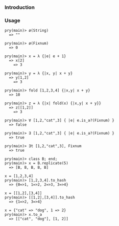 ### Introduction

### Usage

    pry(main)> ø(String)
      => ""
    
    pry(main)> ø(Fixnum)
      => 0

    pry(main)> x = λ {|e| e + 1}
      => x[2]
        => 3

    pry(main)> y = λ {|x, y| x + y}
      => y[1,2]
        => 3

    pry(main)> fold [1,2,3,4] {|x,y| x + y}
      => 10

    pry(main)> z = λ {|x| fold(x) {|x,y| x + y}}
      => z[[1,2]]
        => 3

    pry(main)> ∀ [1,2,"cat",3] { |e| e.is_a?(Fixnum) }
      => false

    pry(main)> ∃ [1,2,"cat",3] { |e| e.is_a?(Fixnum) }
      => true

    pry(main)> ∃t [1,2,"cat",3], Fixnum
      => true

    pry(main)> class B; end;
    pry(main)> x = B.replicate(5)
      => [B, B, B, B, B]

    x = [1,2,3,4]
    pry(main)> [1,2,3,4].to_hash
      => {0=>1, 1=>2, 2=>3, 3=>4}

    x = [[1,2],[3,4]]
    pry(main)> [[1,2],[3,4]].to_hash
      => {1=>2, 3=>4}

    x = {"cat" => "dog", 1 => 2}
    pry(main)> x.to_a
      => [["cat", "dog"], [1, 2]]
      
